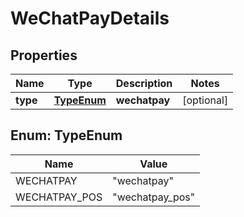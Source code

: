 

# WeChatPayDetails


## Properties

| Name | Type | Description | Notes |
|------------ | ------------- | ------------- | -------------|
|**type** | [**TypeEnum**](#TypeEnum) | **wechatpay** |  [optional] |



## Enum: TypeEnum

| Name | Value |
|---- | -----|
| WECHATPAY | &quot;wechatpay&quot; |
| WECHATPAY_POS | &quot;wechatpay_pos&quot; |



